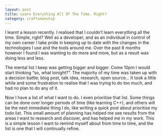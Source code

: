 ```yaml
---
layout: post
title: Learn Everything All Of The Time. Right?
category: craftsmanship
---
```


I learnt a lesson recently. I realised that I couldn’t learn everything all the time. Simple, right? Well as a developer, and as an individual in control of my own career I take pride in keeping up to date with the changes in the technologies I use and the tools around me. Over the past 6 months however I found I was wanting to do more and more, but as a result was doing less and less.
<!--more-->

The mental list I keep was getting bigger and bigger. Come 10pm I would start thinking “so, what tonight?”. The majority of my time was taken up with a decision battle; blog post, talk idea, research, open source… It took a little while and some frustration to realise that I was trying to do too much, and had no plan to do any of it.

Now I have a list of what I want to do. I even prioritise that list. Some things can be done over longer periods of time (like learning C++), and others will be the next immediate thing I do, like writing a quick post about prioritise my todo list. This small amount of planning has helped me see results from the areas I want to research and discover, and has helped me in my work. This is a simple lesson I want to remind myself about from time to time, and the list is one that I will continually refine.
